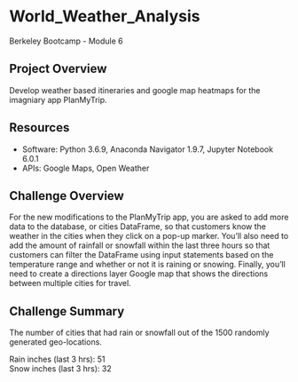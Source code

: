 # World_Weather_Analysis
Berkeley Bootcamp - Module 6

## Project Overview
Develop weather based itineraries and google map heatmaps for the imagniary app PlanMyTrip.

## Resources
- Software: Python 3.6.9, Anaconda Navigator 1.9.7, Jupyter Notebook 6.0.1
- APIs: Google Maps, Open Weather

## Challenge Overview
For the new modifications to the PlanMyTrip app, you are asked to add more data to the database, or cities DataFrame, so that customers know the weather in the cities when they click on a pop-up marker. You’ll also need to add the amount of rainfall or snowfall within the last three hours so that customers can filter the DataFrame using input statements based on the temperature range and whether or not it is raining or snowing. Finally, you’ll need to create a directions layer Google map that shows the directions between multiple cities for travel.

## Challenge Summary

The number of cities that had rain or snowfall out of the 1500 randomly generated geo-locations.

Rain inches (last 3 hrs): 51  
Snow inches (last 3 hrs): 32
